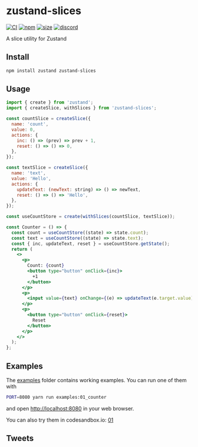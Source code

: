 # zustand-slices

[![CI](https://img.shields.io/github/actions/workflow/status/zustandjs/zustand-slices/ci.yml?branch=main)](https://github.com/zustandjs/zustand-slices/actions?query=workflow%3ACI)
[![npm](https://img.shields.io/npm/v/zustand-slices)](https://www.npmjs.com/package/zustand-slices)
[![size](https://img.shields.io/bundlephobia/minzip/zustand-slices)](https://bundlephobia.com/result?p=zustand-slices)
[![discord](https://img.shields.io/discord/627656437971288081)](https://discord.gg/MrQdmzd)

A slice utility for Zustand

## Install

```bash
npm install zustand zustand-slices
```

## Usage

```jsx
import { create } from 'zustand';
import { createSlice, withSlices } from 'zustand-slices';

const countSlice = createSlice({
  name: 'count',
  value: 0,
  actions: {
    inc: () => (prev) => prev + 1,
    reset: () => () => 0,
  },
});

const textSlice = createSlice({
  name: 'text',
  value: 'Hello',
  actions: {
    updateText: (newText: string) => () => newText,
    reset: () => () => 'Hello',
  },
});

const useCountStore = create(withSlices(countSlice, textSlice));

const Counter = () => {
  const count = useCountStore((state) => state.count);
  const text = useCountStore((state) => state.text);
  const { inc, updateText, reset } = useCountStore.getState();
  return (
    <>
      <p>
        Count: {count}
        <button type="button" onClick={inc}>
          +1
        </button>
      </p>
      <p>
        <input value={text} onChange={(e) => updateText(e.target.value)} />
      </p>
      <p>
        <button type="button" onClick={reset}>
          Reset
        </button>
      </p>
    </>
  );
};
```

## Examples

The [examples](examples) folder contains working examples.
You can run one of them with

```bash
PORT=8080 yarn run examples:01_counter
```

and open <http://localhost:8080> in your web browser.

You can also try them in codesandbox.io:
[01](https://codesandbox.io/s/github/zustandjs/zustand-slices/tree/main/examples/01_counter)

## Tweets

